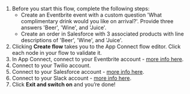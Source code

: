 1. Before you start this flow, complete the following steps:
    - Create an Eventbrite event with a custom question 'What complimentary drink would you like on arrival?'. Provide three answers 'Beer', 'Wine', and 'Juice'.
    - Create an order in Salesforce with 3 associated products with line descriptions of 'Beer', 'Wine', and 'Juice'.
1. Clicking **Create flow** takes you to the App Connect flow editor. Click each node in your flow to validate it.  
1. In App Connect, connect to your Eventbrite account - [more info here](https://developer.ibm.com/integration/docs/app-connect/how-to-guides-for-apps/use-ibm-app-connect-eventbrite/).
1. Connect to your Twilio account.
1. Connect to your Salesforce account - [more info here](https://developer.ibm.com/integration/docs/app-connect/how-to-guides-for-apps/use-ibm-app-connect-salesforce/).
1. Connect to your Slack account - [more info here](https://developer.ibm.com/integration/docs/app-connect/how-to-guides-for-apps/use-ibm-app-connect-slack/).
1. Click **Exit and switch on** and you’re done!
